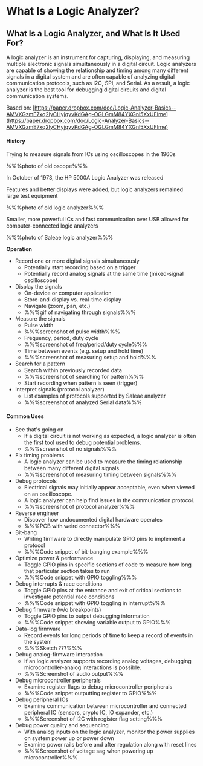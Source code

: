 # What Is a Logic Analyzer?

## What Is a Logic Analyzer, and What Is It Used For?

A logic analyzer is an instrument for capturing, displaying, and measuring multiple electronic signals simultaneously in a digital circuit. Logic analyzers are capable of showing the relationship and timing among many different signals in a digital system and are often capable of analyzing digital communication protocols, such as I2C, SPI, and Serial. As a result, a logic analyzer is the best tool for debugging digital circuits and digital communication systems.

Based on: [https://paper.dropbox.com/doc/Logic-Analyzer-Basics--AMVXGzmE7xq2lyCHyjqyvKdGAg-OGLGmM84YXGnl5XxUFIme](https://paper.dropbox.com/doc/Logic-Analyzer-Basics--AMVXGzmE7xq2lyCHyjqyvKdGAg-OGLGmM84YXGnl5XxUFIme)

#### History

Trying to measure signals from ICs using oscilloscopes in the 1960s

%%%photo of old oscope%%%

In October of 1973, the HP 5000A Logic Analyzer was released

Features and better displays were added, but logic analyzers remained large test equipment

%%%photo of old logic analyzer%%%

Smaller, more powerful ICs and fast communication over USB allowed for computer-connected logic analyzers

%%%photo of Saleae logic analyzer%%%

**Operation**

* Record one or more digital signals simultaneously
  * Potentially start recording based on a trigger
  * Potentially record analog signals at the same time \(mixed-signal oscilloscope\)
* Display the signals
  * On-device or computer application
  * Store-and-display vs. real-time display
  * Navigate \(zoom, pan, etc.\)
  * %%%gif of navigating through signals%%%
* Measure the signals
  * Pulse width
  * %%%screenshot of pulse width%%%
  * Frequency, period, duty cycle
  * %%%screenshot of freq/period/duty cycle%%%
  * Time between events \(e.g. setup and hold time\)
  * %%%screenshot of measuring setup and hold%%%
* Search for a pattern
  * Search within previously recorded data
  * %%%screenshot of searching for pattern%%%
  * Start recording when pattern is seen \(trigger\)
* Interpret signals \(protocol analyzer\)
  * List examples of protocols supported by Saleae analyzer
  * %%%screenshot of analyzed Serial data%%%

#### Common Uses

* See that's going on
  * If a digital circuit is not working as expected, a logic analyzer is often the first tool used to debug potential problems. 
  * %%%screenshot of no signals%%%
* Fix timing problems
  * A logic analyzer can be used to measure the timing relationship between many different digital signals.
  * %%%screenshot of measuring timing between signals%%%
* Debug protocols
  * Electrical signals may initially appear acceptable, even when viewed on an oscilloscope.
  * A logic analyzer can help find issues in the communication protocol.
  * %%%screenshot of protocol analyzer%%%
* Reverse engineer
  * Discover how undocumented digital hardware operates
  * %%%PCB with weird connector%%%
* Bit-bang
  * Writing firmware to directly manipulate GPIO pins to implement a protocol
  * %%%Code snippet of bit-banging example%%%
* Optimize power & performance
  * Toggle GPIO pins in specific sections of code to measure how long that particular section takes to run
  * %%%Code snippet with GPIO toggling%%%
* Debug interrupts & race conditions
  * Toggle GPIO pins at the entrance and exit of critical sections to investigate potential race conditions
  * %%%Code snippet with GPIO toggling in interrupt%%%
* Debug firmware \(w/o breakpoints\)
  * Toggle GPIO pins to output debugging information
  * %%%Code snippet showing variable output to GPIO%%%
* Data-log firmware
  * Record events for long periods of time to keep a record of events in the system
  * %%%Sketch ???%%%
* Debug analog-firmware interaction
  * If an logic analyzer supports recording analog voltages, debugging microcontroller-analog interactions is possible.
  * %%%Screenshot of audio output%%%
* Debug microcontroller peripherals
  * Examine register flags to debug microcontroller peripherals
  * %%%Code snippet outputting register to GPIO%%%
* Debug peripheral ICs
  * Examine communication between microcontroller and connected peripheral IC \(sensors, crypto IC, IO expander, etc.\)
  * %%%Screenshot of I2C with register flag setting%%%
* Debug power quality and sequencing
  * With analog inputs on the logic analyzer, monitor the power supplies on system power up or power down
  * Examine power rails before and after regulation along with reset lines
  * %%%Screenshot of voltage sag when powering up microcontroller%%%



